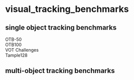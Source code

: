 # visual_tracking_benchmarks
## single object tracking benchmarks
OTB-50\
OTB100\
VOT Challenges\
Tample128

## multi-object tracking benchmarks
